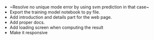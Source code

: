 - ~Resolve no unique mode error by using svm prediction in that case~
- Export the training model notebook to py file.
- Add introduction and details part for the web page.
- Add proper docs.
- Add loading screen when computing the result
- Make it responsive